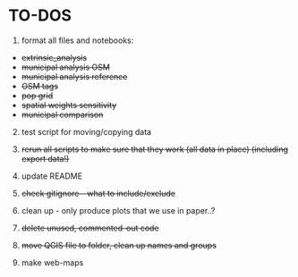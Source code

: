 # TO-DOS

1. format all files and notebooks:

- ~~extrinsic_analysis~~
- ~~municipal analysis OSM~~
- ~~municipal analysis reference~~
- ~~OSM tags~~
- ~~pop grid~~
- ~~spatial weights sensitivity~~
- ~~municipal comparison~~

2. test script for moving/copying data

3. ~~rerun all scripts to make sure that they work (all data in place) (including export data!)~~

4. update README

5. ~~check gitignore - what to include/exclude~~

6. clean up - only produce plots that we use in paper..?

7. ~~delete unused, commented-out code~~

8. ~~move QGIS file to folder, clean up names and groups~~

9. make web-maps
